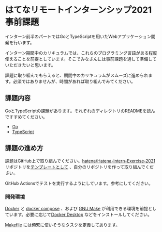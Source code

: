# はてなリモートインターンシップ2021事前課題

インターン前半のパートではGoとTypeScriptを用いたWebアプリケーション開発を行います。

インターン期間中のカリキュラムでは、これらのプログラミング言語がある程度使えることを前提としています。そこでみなさんには事前課題を通して準備していただきたいと思います。

課題に取り組んでもらえると、期間中のカリキュラムがスムーズに進められます。必須ではありませんが、時間があれば取り組んでみてください。

## 課題内容

GoとTypeScriptの課題があります。それぞれのディレクトリのREADMEを読んですすめてください。

- [Go](./golang/README.md)
- [TypeScript](./typescript/README.md)

## 課題の進め方

課題はGitHub上で取り組んでください。[hatena/Hatena-Intern-Exercise-2021](https://github.com/hatena/Hatena-Intern-Exercise-2021) リポジトリを[テンプレートとして](https://docs.github.com/github/creating-cloning-and-archiving-repositories/creating-a-repository-on-github/creating-a-repository-from-a-template) 、自分のリポジトリを作って取り組んでください。

GitHub Actionsでテストを実行するようにしています。参考にしてください。

### 開発環境

[Docker](https://www.docker.com) と [docker compose](https://docs.docker.com/compose/) 、および [GNU Make](https://www.gnu.org/software/make/) が利用できる環境を前提としています。必要に応じて[Docker Desktop](https://www.docker.com/products/docker-desktop) などをインストールしてください。

[Makefile](./Makefile) には頻繁に使いそうなタスクを定義してあります。
